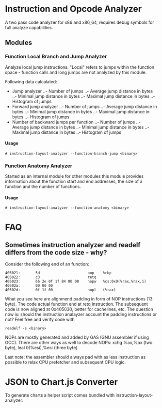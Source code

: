 # Instruction and Opcode Analyzer #

A two pass code analyzer for x86 and x86\_64, requires debug symbols for full
analyze capabilities.

## Modules ##

### Function Local Branch and Jump Analyzer ###

Analyze local jump instructions. "Local" refers to jumps within the function
space - function calls and long jumps are not analyzed by this module.

Following data calcalated:

- Jump analyzer
..- Number of jumps
..- Average jump distance in bytes
..- Minimal jump distance in bytes
..- Maximal jump distance in bytes
..- Histogram of jumps
- Forward jump analyzer
..- Number of jumps
..- Average jump distance in bytes
..- Minimal jump distance in bytes
..- Maximal jump distance in bytes
..- Histogram of jumps
- Number of backward jumps per function
..- Number of jumps
..- Average jump distance in bytes
..- Minimal jump distance in bytes
..- Maximal jump distance in bytes
..- Histogram of jumps



#### Usage ####

```
# instruction-layout-analyzer --function-branch-jump <binary>
```

### Function Anatomy Analyzer ###

Started as an internal module for other modules this module provides
information about the function start and end addresses, the size of a function
and the number of functions.


#### Usage ####

```
# instruction-layout-analyzer --function-anatomy <binary>
```


# FAQ #

## Sometimes instruction analyzer and readelf differs from the code size - why? ##

Consider the following end of an function:


```
405021:       5d                      pop    %rbp
405022:       c3                      retq
405023:       66 2e 0f 1f 84 00 00    nopw   %cs:0x0(%rax,%rax,1)
40502a:       00 00 00
40502d:       0f 1f 00                nopl   (%rax)
```

What you see here are alignmend padding in form of NOP instructions (13 byte).
The code actual function end at retq instruction. The subsequent code is now
aligned at 0x405030, better for cachelines, etc.  The question now is: should
the instruction analayzer account the padding instructions or not? Feel free
and verify code with

```
readelf -s <binary>
```

NOPs are mostly generated and added by GAS (GNU assembler if using GCC). There
are other ways as well to decode NOPs:  xchg %ax,%ax (two byte), leal
0(%esi),%esi (three byte).

Last note: the assembler should always pad with as less instruction as possible
to relax CPU prefetcher and subsequent CPU logic.


# JSON to Chart.js Converter #

To generate charts a helper script comes bundled with instruction-layout-analyzer.
